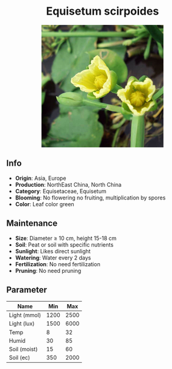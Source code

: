 <h1 align='center'>Equisetum scirpoides</h1>
<p align="center">
    <img 
        align='center'
        width='320'
        src="../images/equisetum scirpoides.png" 
        alt='Equisetum scirpoides' />
</p>

## Info

 - **Origin**: Asia, Europe
 - **Production**: NorthEast China, North China
 - **Category**: Equisetaceae, Equisetum
 - **Blooming**: No flowering no fruiting, multiplication by spores
 - **Color**: Leaf color green

## Maintenance

 - **Size**: Diameter ≥ 10 cm, height 15-18 cm
 - **Soil**: Peat or soil with specific nutrients
 - **Sunlight**: Likes direct sunlight
 - **Watering**: Water every 2 days
 - **Fertilization**: No need fertilization
 - **Pruning**: No need pruning

## Parameter

| Name         | Min  | Max   |
|--------------|------|-------|
| Light (mmol) | 1200 | 2500  |
| Light (lux)  | 1500 | 6000 |
| Temp         | 8    | 32    |
| Humid        | 30   | 85    |
| Soil (moist) | 15   | 60    |
| Soil (ec)    | 350  | 2000  |